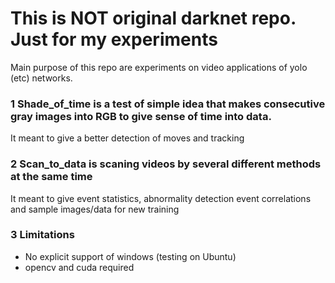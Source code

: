 # This is NOT original darknet repo. Just for my experiments 

Main purpose of this repo are experiments on video applications of yolo (etc) networks.

### 1 Shade_of_time is a test of simple idea that makes consecutive gray images into RGB to give sense of time into data.
 
It meant to give a better detection of moves and tracking

### 2 Scan_to_data is scaning videos by several different methods at the same time
 
It meant to give event statistics, abnormality
 detection  event correlations and sample images/data for new training

### 3 Limitations
  
 *   No explicit support of windows (testing on Ubuntu)
 *   opencv and cuda required  
 

